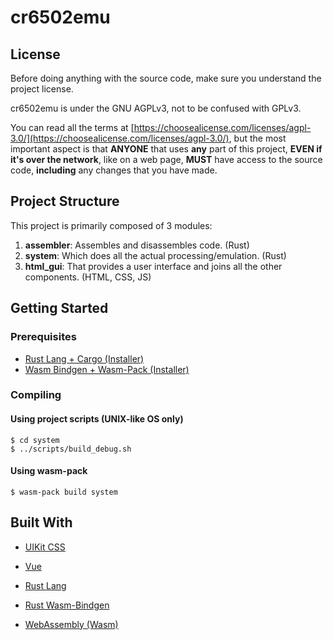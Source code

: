# cr6502emu


## License

Before doing anything with the source code, make sure you understand the project license.

cr6502emu is under the GNU AGPLv3, not to be confused with GPLv3.

You can read all the terms at [https://choosealicense.com/licenses/agpl-3.0/](https://choosealicense.com/licenses/agpl-3.0/), but the most important aspect is that **ANYONE** that uses **any** part of this project, **EVEN if it's over the network**, like on a web page, **MUST** have access to the source code, **including** any changes that you have made.


## Project Structure

This project is primarily composed of 3 modules:

1. **assembler**: Assembles and disassembles code. (Rust)
2. **system**: Which does all the actual processing/emulation. (Rust)
3. **html_gui**: That provides a user interface and joins all the other components. (HTML, CSS, JS)

## Getting Started

### Prerequisites

- [Rust Lang + Cargo (Installer)](https://www.rust-lang.org/tools/install)
- [Wasm Bindgen + Wasm-Pack (Installer)](https://rustwasm.github.io/wasm-pack/installer/)

### Compiling

#### Using project scripts (UNIX-like OS only)
    $ cd system
    $ ../scripts/build_debug.sh
    
#### Using wasm-pack
    $ wasm-pack build system

## Built With

- [UIKit CSS](https://github.com/uikit/uikit)
- [Vue](https://github.com/vuejs/vue)


- [Rust Lang](https://github.com/rust-lang/rust)
- [Rust Wasm-Bindgen](https://github.com/rustwasm/wasm-bindgen)
- [WebAssembly (Wasm)](https://webassembly.org/)

